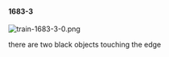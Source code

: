 #### 1683-3
![train-1683-3-0.png](https://github.com/lil-lab/nlvr/raw/master/nlvr/train/images/56/train-1683-3-0.png "train-1683-3-0.png")

there are two black objects touching the edge